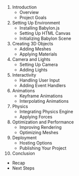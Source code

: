 1. Introduction
   - Overview
   - Project Goals
2. Setting Up Environment
   - Installing Babylon.js
   - Setting Up HTML Canvas
   - Initializing Babylon Scene
3. Creating 3D Objects
   - Adding Meshes
   - Applying Materials
4. Camera and Lights
   - Setting Up Camera
   - Adding Lights
5. Interactivity
   - Handling User Input
   - Adding Event Handlers
6. Animations
   - Keyframe Animations
   - Interpolating Animations
7. Physics
   - Integrating Physics Engine
   - Applying Forces
8. Optimization and Performance
   - Improving Rendering
   - Optimizing Meshes
9. Deployment
   - Hosting Options
   - Publishing Your Project
10. Conclusion
   - Recap
   - Next Steps

